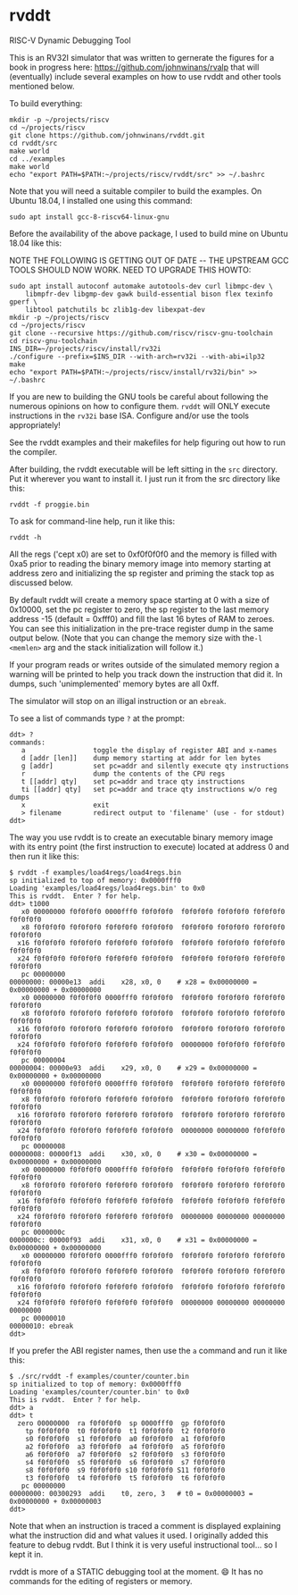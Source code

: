 # rvddt
RISC-V Dynamic Debugging Tool

This is an RV32I simulator that was written to gernerate the figures for a book 
in progress here: https://github.com/johnwinans/rvalp that will (eventually) include 
several examples on how to use rvddt and other tools mentioned below.

To build everything:

    mkdir -p ~/projects/riscv
    cd ~/projects/riscv
    git clone https://github.com/johnwinans/rvddt.git
    cd rvddt/src
    make world
    cd ../examples
    make world
    echo "export PATH=$PATH:~/projects/riscv/rvddt/src" >> ~/.bashrc

Note that you will need a suitable compiler to build the examples.  On Ubuntu 18.04, I installed
one using this command:

	sudo apt install gcc-8-riscv64-linux-gnu

Before the availability of the above package, I used to build mine on Ubuntu 18.04 like this:

NOTE THE FOLLOWING IS GETTING OUT OF DATE -- THE UPSTREAM GCC TOOLS SHOULD NOW WORK.  NEED TO UPGRADE THIS HOWTO:

    sudo apt install autoconf automake autotools-dev curl libmpc-dev \
        libmpfr-dev libgmp-dev gawk build-essential bison flex texinfo gperf \
        libtool patchutils bc zlib1g-dev libexpat-dev
    mkdir -p ~/projects/riscv
    cd ~/projects/riscv
    git clone --recursive https://github.com/riscv/riscv-gnu-toolchain
    cd riscv-gnu-toolchain
    INS_DIR=~/projects/riscv/install/rv32i
    ./configure --prefix=$INS_DIR --with-arch=rv32i --with-abi=ilp32
    make
    echo "export PATH=$PATH:~/projects/riscv/install/rv32i/bin" >> ~/.bashrc

If you are new to building the GNU tools be careful about following the numerous 
opinions on how to configure them.  `rvddt` will ONLY execute instructions in the 
`rv32i` base ISA.  Configure and/or use the tools appropriately!

See the rvddt examples and their makefiles for help figuring out how to run the compiler.

After building, the rvddt executable will be left sitting in the `src` directory.  
Put it wherever you want to install it.  I just run it from the src directory like this:

    rvddt -f proggie.bin

To ask for command-line help, run it like this:

    rvddt -h
  
All the regs ('cept x0) are set to 0xf0f0f0f0 and the memory is filled with
0xa5 prior to reading the binary memory image into memory starting at address 
zero and initializing the sp register and priming the stack top as discussed below.

By default rvddt will create a memory space starting at 0 with a size of 0x10000, 
set the pc register to zero, the sp register to the last memory address -15 
(default = 0xfff0) and fill the last 16 bytes of RAM to zeroes.  You can see this
initialization in the pre-trace register dump in the same output below.
(Note that you can change the memory size with the`-l <memlen>` arg and the stack 
initialization will follow it.)

If your program reads or writes outside of the simulated memory region a warning 
will be printed to help you track down the instruction that did it.  In dumps, such 
'unimplemented' memory bytes are all 0xff.

The simulator will stop on an illigal instruction or an `ebreak`.

To see a list of commands type `?` at the prompt:

    ddt> ?
    commands:
       a                 toggle the display of register ABI and x-names
       d [addr [len]]    dump memory starting at addr for len bytes
       g [addr]          set pc=addr and silently execute qty instructions
       r                 dump the contents of the CPU regs
       t [[addr] qty]    set pc=addr and trace qty instructions
       ti [[addr] qty]   set pc=addr and trace qty instructions w/o reg dumps
       x                 exit
       > filename        redirect output to 'filename' (use - for stdout)
    ddt> 

The way you use rvddt is to create an executable binary memory image with 
its entry point (the first instruction to execute) located at address 0 and then
run it like this:

    $ rvddt -f examples/load4regs/load4regs.bin
    sp initialized to top of memory: 0x0000fff0
    Loading 'examples/load4regs/load4regs.bin' to 0x0
    This is rvddt.  Enter ? for help.
    ddt> t1000
       x0 00000000 f0f0f0f0 0000fff0 f0f0f0f0  f0f0f0f0 f0f0f0f0 f0f0f0f0 f0f0f0f0
       x8 f0f0f0f0 f0f0f0f0 f0f0f0f0 f0f0f0f0  f0f0f0f0 f0f0f0f0 f0f0f0f0 f0f0f0f0
      x16 f0f0f0f0 f0f0f0f0 f0f0f0f0 f0f0f0f0  f0f0f0f0 f0f0f0f0 f0f0f0f0 f0f0f0f0
      x24 f0f0f0f0 f0f0f0f0 f0f0f0f0 f0f0f0f0  f0f0f0f0 f0f0f0f0 f0f0f0f0 f0f0f0f0
       pc 00000000
    00000000: 00000e13  addi    x28, x0, 0    # x28 = 0x00000000 = 0x00000000 + 0x00000000
       x0 00000000 f0f0f0f0 0000fff0 f0f0f0f0  f0f0f0f0 f0f0f0f0 f0f0f0f0 f0f0f0f0
       x8 f0f0f0f0 f0f0f0f0 f0f0f0f0 f0f0f0f0  f0f0f0f0 f0f0f0f0 f0f0f0f0 f0f0f0f0
      x16 f0f0f0f0 f0f0f0f0 f0f0f0f0 f0f0f0f0  f0f0f0f0 f0f0f0f0 f0f0f0f0 f0f0f0f0
      x24 f0f0f0f0 f0f0f0f0 f0f0f0f0 f0f0f0f0  00000000 f0f0f0f0 f0f0f0f0 f0f0f0f0
       pc 00000004
    00000004: 00000e93  addi    x29, x0, 0    # x29 = 0x00000000 = 0x00000000 + 0x00000000
       x0 00000000 f0f0f0f0 0000fff0 f0f0f0f0  f0f0f0f0 f0f0f0f0 f0f0f0f0 f0f0f0f0
       x8 f0f0f0f0 f0f0f0f0 f0f0f0f0 f0f0f0f0  f0f0f0f0 f0f0f0f0 f0f0f0f0 f0f0f0f0
      x16 f0f0f0f0 f0f0f0f0 f0f0f0f0 f0f0f0f0  f0f0f0f0 f0f0f0f0 f0f0f0f0 f0f0f0f0
      x24 f0f0f0f0 f0f0f0f0 f0f0f0f0 f0f0f0f0  00000000 00000000 f0f0f0f0 f0f0f0f0
       pc 00000008
    00000008: 00000f13  addi    x30, x0, 0    # x30 = 0x00000000 = 0x00000000 + 0x00000000
       x0 00000000 f0f0f0f0 0000fff0 f0f0f0f0  f0f0f0f0 f0f0f0f0 f0f0f0f0 f0f0f0f0
       x8 f0f0f0f0 f0f0f0f0 f0f0f0f0 f0f0f0f0  f0f0f0f0 f0f0f0f0 f0f0f0f0 f0f0f0f0
      x16 f0f0f0f0 f0f0f0f0 f0f0f0f0 f0f0f0f0  f0f0f0f0 f0f0f0f0 f0f0f0f0 f0f0f0f0
      x24 f0f0f0f0 f0f0f0f0 f0f0f0f0 f0f0f0f0  00000000 00000000 00000000 f0f0f0f0
       pc 0000000c
    0000000c: 00000f93  addi    x31, x0, 0    # x31 = 0x00000000 = 0x00000000 + 0x00000000
       x0 00000000 f0f0f0f0 0000fff0 f0f0f0f0  f0f0f0f0 f0f0f0f0 f0f0f0f0 f0f0f0f0
       x8 f0f0f0f0 f0f0f0f0 f0f0f0f0 f0f0f0f0  f0f0f0f0 f0f0f0f0 f0f0f0f0 f0f0f0f0
      x16 f0f0f0f0 f0f0f0f0 f0f0f0f0 f0f0f0f0  f0f0f0f0 f0f0f0f0 f0f0f0f0 f0f0f0f0
      x24 f0f0f0f0 f0f0f0f0 f0f0f0f0 f0f0f0f0  00000000 00000000 00000000 00000000
       pc 00000010
    00000010: ebreak
    ddt>

If you prefer the ABI register names, then use the `a` command and run it like this:

    $ ./src/rvddt -f examples/counter/counter.bin
    sp initialized to top of memory: 0x0000fff0
    Loading 'examples/counter/counter.bin' to 0x0
    This is rvddt.  Enter ? for help.
    ddt> a
    ddt> t
      zero 00000000  ra f0f0f0f0  sp 0000fff0  gp f0f0f0f0
        tp f0f0f0f0  t0 f0f0f0f0  t1 f0f0f0f0  t2 f0f0f0f0
        s0 f0f0f0f0  s1 f0f0f0f0  a0 f0f0f0f0  a1 f0f0f0f0
        a2 f0f0f0f0  a3 f0f0f0f0  a4 f0f0f0f0  a5 f0f0f0f0
        a6 f0f0f0f0  a7 f0f0f0f0  s2 f0f0f0f0  s3 f0f0f0f0
        s4 f0f0f0f0  s5 f0f0f0f0  s6 f0f0f0f0  s7 f0f0f0f0
        s8 f0f0f0f0  s9 f0f0f0f0 s10 f0f0f0f0 S11 f0f0f0f0
        t3 f0f0f0f0  t4 f0f0f0f0  t5 f0f0f0f0  t6 f0f0f0f0
       pc 00000000
    00000000: 00300293  addi    t0, zero, 3   # t0 = 0x00000003 = 0x00000000 + 0x00000003
    ddt>

Note that when an instruction is traced a comment is displayed explaining what the
instruction did and what values it used.  I originally added this feature to debug rvddt. 
But I think it is very useful instructional tool... so I kept it in.

rvddt is more of a STATIC debugging tool at the moment. :smile:  It has no commands for the 
editing of registers or memory.
